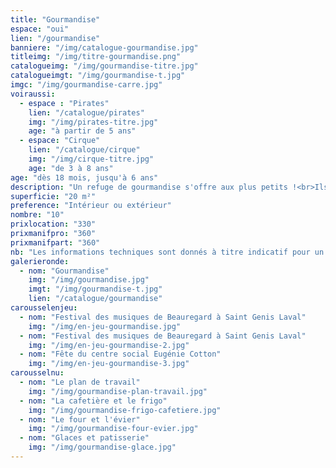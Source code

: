 ```yaml
---
title: "Gourmandise"
espace: "oui"
lien: "/gourmandise"
banniere: "/img/catalogue-gourmandise.jpg"
titleimg: "/img/titre-gourmandise.png"
catalogueimg: "/img/gourmandise-titre.jpg"
catalogueimgt: "/img/gourmandise-t.jpg"
imgc: "/img/gourmandise-carre.jpg"
voiraussi:
  - espace : "Pirates"
    lien: "/catalogue/pirates"
    img: "/img/pirates-titre.jpg"
    age: "à partir de 5 ans"
  - espace: "Cirque"
    lien: "/catalogue/cirque"
    img: "/img/cirque-titre.jpg"
    age: "de 3 à 8 ans"
age: "dès 18 mois, jusqu'à 6 ans"
description: "Un refuge de gourmandise s'offre aux plus petits !<br>Ils entrent dans une cuisine à leur échelle pour concocter des desserts colorés et sucrés avec des fruits et des patisseries gourmandes.<br>Ustensiles, plats, produits frais, tout est là pour les meilleures recettes !"
superficie: "20 m²"
preference: "Intérieur ou extérieur"
nombre: "10"
prixlocation: "330"
prixmanifpro: "360"
prixmanifpart: "360"
nb: "Les informations techniques sont donnés à titre indicatif pour un cadre ludique optimal. <br>Elles sont ajustables à la situation : pour une superficie limitée on préférera un nombre réduit d'enfants, plus d'enfants necessitera une plus grande superficie de jeu, etc."
galerieronde:
  - nom: "Gourmandise"
    img: "/img/gourmandise.jpg"
    imgt: "/img/gourmandise-t.jpg"
    lien: "/catalogue/gourmandise"
carousselenjeu:
  - nom: "Festival des musiques de Beauregard à Saint Genis Laval"
    img: "/img/en-jeu-gourmandise.jpg"
  - nom: "Festival des musiques de Beauregard à Saint Genis Laval"
    img: "/img/en-jeu-gourmandise-2.jpg"
  - nom: "Fête du centre social Eugénie Cotton"
    img: "/img/en-jeu-gourmandise-3.jpg"
carousselnu:
  - nom: "Le plan de travail"
    img: "/img/gourmandise-plan-travail.jpg"
  - nom: "La cafetière et le frigo"
    img: "/img/gourmandise-frigo-cafetiere.jpg"
  - nom: "Le four et l'évier"
    img: "/img/gourmandise-four-evier.jpg"
  - nom: "Glaces et patisserie"
    img: "/img/gourmandise-glace.jpg"    
---
```

